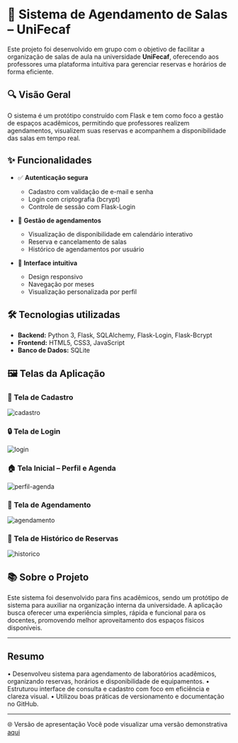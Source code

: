 ﻿# 📅 Sistema de Agendamento de Salas – UniFecaf

Este projeto foi desenvolvido em grupo com o objetivo de facilitar a organização de salas de aula na universidade **UniFecaf**, oferecendo aos professores uma plataforma intuitiva para gerenciar reservas e horários de forma eficiente.

## 🔍 Visão Geral
O sistema é um protótipo construído com Flask e tem como foco a gestão de espaços acadêmicos, permitindo que professores realizem agendamentos, visualizem suas reservas e acompanhem a disponibilidade das salas em tempo real.

## ✨ Funcionalidades
- ✅ **Autenticação segura**
  - Cadastro com validação de e-mail e senha
  - Login com criptografia (bcrypt)
  - Controle de sessão com Flask-Login

- 📆 **Gestão de agendamentos**
  - Visualização de disponibilidade em calendário interativo
  - Reserva e cancelamento de salas
  - Histórico de agendamentos por usuário

- 🎨 **Interface intuitiva**
  - Design responsivo
  - Navegação por meses
  - Visualização personalizada por perfil

## 🛠️ Tecnologias utilizadas
- **Backend:** Python 3, Flask, SQLAlchemy, Flask-Login, Flask-Bcrypt  
- **Frontend:** HTML5, CSS3, JavaScript  
- **Banco de Dados:** SQLite  

## 🖼️ Telas da Aplicação

### 🔑 Tela de Cadastro
![cadastro](https://link-ficticio.com/imagens/cadastro.png)

### 🔒 Tela de Login
![login](https://link-ficticio.com/imagens/login.png)

### 🏠 Tela Inicial – Perfil e Agenda
![perfil-agenda](https://link-ficticio.com/imagens/perfil-agenda.png)

### 📆 Tela de Agendamento
![agendamento](https://link-ficticio.com/imagens/agendamento.png)

### 📝 Tela de Histórico de Reservas
![historico](https://link-ficticio.com/imagens/historico.png)

## 📚 Sobre o Projeto
Este sistema foi desenvolvido para fins acadêmicos, sendo um protótipo de sistema para auxiliar na organização interna da universidade. A aplicação busca oferecer uma experiência simples, rápida e funcional para os docentes, promovendo melhor aproveitamento dos espaços físicos disponíveis.

---

## Resumo

• Desenvolveu sistema para agendamento de laboratórios acadêmicos, organizando reservas, horários e disponibilidade de equipamentos.
• Estruturou interface de consulta e cadastro com foco em eficiência e clareza visual.
• Utilizou boas práticas de versionamento e documentação no GitHub.

---

🌐 Versão de apresentação
Você pode visualizar uma versão demonstrativa [aqui](https://agendador-laboratorio.onrender.com/)
